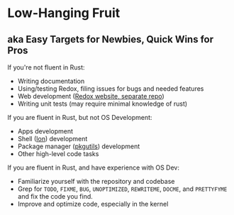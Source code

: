 # Low-Hanging Fruit

## aka Easy Targets for Newbies, Quick Wins for Pros

If you're not fluent in Rust:

 * Writing documentation
 * Using/testing Redox, filing issues for bugs and needed features
 * Web development ([Redox website, separate repo](https://gitlab.redox-os.org/redox-os/website))
 * Writing unit tests (may require minimal knowledge of rust)

If you are fluent in Rust, but not OS Development:

 * Apps development
 * Shell ([Ion](https://gitlab.redox-os.org/redox-os/ion)) development
 * Package manager ([pkgutils](https://gitlab.redox-os.org/redox-os/pkgutils)) development
 * Other high-level code tasks

If you are fluent in Rust, and have experience with OS Dev:

 * Familiarize yourself with the repository and codebase
 * Grep for `TODO`, `FIXME`, `BUG`, `UNOPTIMIZED`, `REWRITEME`, `DOCME`, and `PRETTYFYME` and fix the code you find.
 * Improve and optimize code, especially in the kernel
